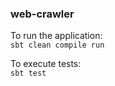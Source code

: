 ### web-crawler ###

To run the application: <BR>
`sbt clean compile run`

To execute tests: <BR>
`sbt test`